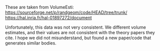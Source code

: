 These are taken from VolumeEsti:
https://sourceforge.net/p/randgeom/code/HEAD/tree/trunk/
https://hal.inria.fr/hal-01897272/document

Unfortunately, this data was not very consistent.
We different volume estimates, and their values are not consistent with the theory papers they cite.
I hope we did not misunderstand, but found a new paper/code that generates similar bodies.

